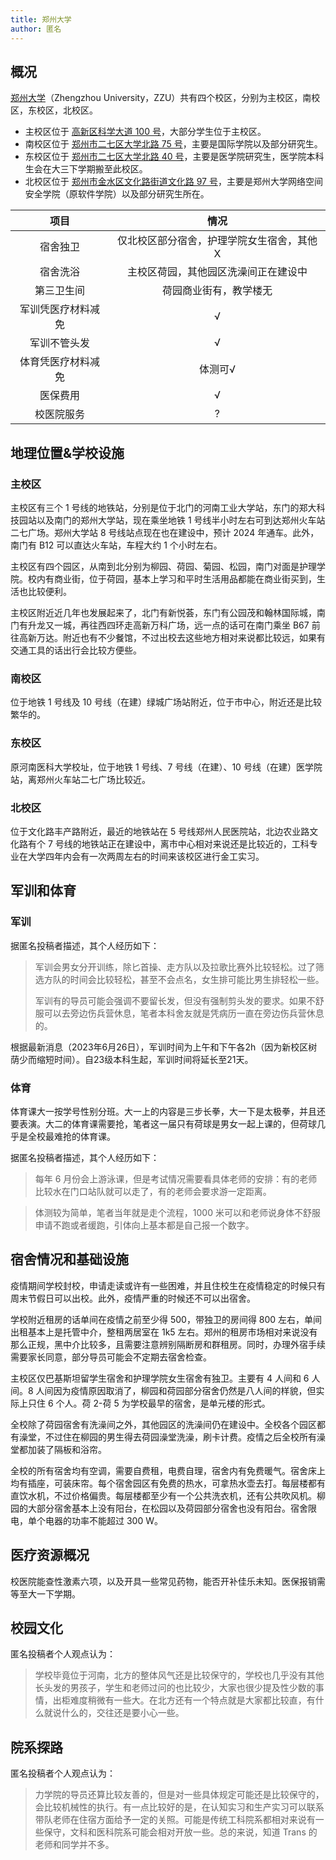 ```yaml
---
title: 郑州大学
author: 匿名
---
```


## 概况

[郑州大学](http://www.zzu.edu.cn/)（Zhengzhou University，ZZU）共有四个校区，分别为主校区，南校区，东校区，北校区。

- 主校区位于 [高新区科学大道 100 号](https://www.amap.com/place/B01730K37H)，大部分学生位于主校区。
- 南校区位于 [郑州市二七区大学北路 75 号](https://www.amap.com/place/B0FFHK9L2I)，主要是国际学院以及部分研究生。
- 东校区位于 [郑州市二七区大学北路 40 号](https://www.amap.com/place/B0FFHEJMWB)，主要是医学院研究生，医学院本科生会在大三下学期搬至此校区。
- 北校区位于 [郑州市金水区文化路街道文化路 97 号](https://www.amap.com/place/B017306RF8)，主要是郑州大学网络空间安全学院（原软件学院）以及部分研究生所在。

|项目|情况|
|:---:|:---:|
|宿舍独卫|仅北校区部分宿舍，护理学院女生宿舍，其他 X|
|宿舍洗浴|主校区荷园，其他园区洗澡间正在建设中|
|第三卫生间|荷园商业街有，教学楼无|
|军训凭医疗材料减免|√|
|军训不管头发|√|
|体育凭医疗材料减免|体测可√|
|医保费用|√|
|校医院服务|?|

## 地理位置&学校设施

### 主校区

主校区有三个 1 号线的地铁站，分别是位于北门的河南工业大学站，东门的郑大科技园站以及南门的郑州大学站，现在乘坐地铁 1 号线半小时左右可到达郑州火车站二七广场。郑州大学站 8 号线站点现在也在建设中，预计 2024 年通车。此外，南门有 B12 可以直达火车站，车程大约 1 个小时左右。

主校区有四个园区，从南到北分别为柳园、荷园、菊园、松园，南门对面是护理学院。校内有商业街，位于荷园，基本上学习和平时生活用品都能在商业街买到，生活也比较便利。

主校区附近近几年也发展起来了，北门有新悦荟，东门有公园茂和翰林国际城，南门有升龙又一城，再往西四环走高新万科广场，远一点的话可在南门乘坐 B67 前往高新万达。附近也有不少餐馆，不过出校去这些地方相对来说都比较远，如果有交通工具的话出行会比较方便些。

### 南校区

位于地铁 1 号线及 10 号线（在建）绿城广场站附近，位于市中心，附近还是比较繁华的。

### 东校区

原河南医科大学校址，位于地铁 1 号线、7 号线（在建）、10 号线（在建）医学院站，离郑州火车站二七广场比较近。

### 北校区

位于文化路丰产路附近，最近的地铁站在 5 号线郑州人民医院站，北边农业路文化路有个 7 号线的地铁站正在建设中，离市中心相对来说还是比较近的，工科专业在大学四年内会有一次两周左右的时间来该校区进行金工实习。

## 军训和体育

### 军训

据匿名投稿者描述，其个人经历如下：

> 军训会男女分开训练，除匕首操、走方队以及拉歌比赛外比较轻松。过了筛选方队的时间会比较轻松，甚至不会点名，女生排可能比男生排轻松一些。
>
> 军训有的导员可能会强调不要留长发，但没有强制剪头发的要求。如果不舒服可以去旁边伤兵营休息，笔者本科舍友就是凭病历一直在旁边伤兵营休息的。

根据最新消息（2023年6月26日），军训时间为上午和下午各2h（因为新校区树荫少而缩短时间）。自23级本科生起，军训时间将延长至21天。

### 体育

体育课大一按学号性别分班。大一上的内容是三步长拳，大一下是太极拳，并且还要表演。大二的体育课需要抢，笔者这一届只有荷球是男女一起上课的，但荷球几乎是全校最难抢的体育课。

据匿名投稿者描述，其个人经历如下：

>每年 6 月份会上游泳课，但是考试情况需要看具体老师的安排：有的老师比较水在门口站队就可以走了，有的老师会要求游一定距离。

>体测较为简单，笔者当年就是走个流程，1000 米可以和老师说身体不舒服申请不跑或者缓跑，引体向上基本都是自己报一个数字。

## 宿舍情况和基础设施

疫情期间学校封校，申请走读或许有一些困难，并且住校生在疫情稳定的时候只有周末节假日可以出校。此外，疫情严重的时候还不可以出宿舍。

学校附近租房的话单间在疫情之前至少得 500，带独卫的房间得 800 左右，单间出租基本上是托管中介，整租两居室在 1k5 左右。郑州的租房市场相对来说没有那么正规，黑中介比较多，且需要注意辨别隔断房和群租房。同时，办理外宿手续需要家长同意，部分导员可能会不定期去宿舍检查。

主校区仅巴基斯坦留学生宿舍和护理学院女生宿舍有独卫。主要有 4 人间和 6 人间。8 人间因为疫情原因取消了，柳园和荷园部分宿舍仍然是八人间的样貌，但实际上只住 6 个人。荷 2-荷 5 为学校最早的宿舍，是单元楼的形式。

全校除了荷园宿舍有洗澡间之外，其他园区的洗澡间仍在建设中。全校各个园区都有澡堂，不过住在柳园的男生得去荷园澡堂洗澡，刷卡计费。疫情之后全校所有澡堂都加装了隔板和浴帘。

全校的所有宿舍均有空调，需要自费租，电费自理，宿舍内有免费暖气。宿舍床上均有插座，可装床帘。每个宿舍园区有免费的热水，可拿热水壶去打。每层楼都有直饮水机，不过价格偏贵。每层楼都至少有一个公共洗衣机，还有公共吹风机。柳园的大部分宿舍基本上没有阳台，在松园以及荷园部分宿舍也没有阳台。宿舍限电，单个电器的功率不能超过 300 W。

## 医疗资源概况

校医院能查性激素六项，以及开具一些常见药物，能否开补佳乐未知。医保报销需等至大一下学期。

## 校园文化

匿名投稿者个人观点认为：

>学校毕竟位于河南，北方的整体风气还是比较保守的，学校也几乎没有其他长头发的男孩子，学生和老师过问的也比较少，大家也很少提及性少数的事情，出柜难度稍微有一些大。在北方还有一个特点就是大家都比较直，有什么就说什么的，交往还是要小心一些。

## 院系探路

匿名投稿者个人观点认为：

>力学院的导员还算比较友善的，但是对一些具体规定可能还是比较保守的，会比较机械性的执行。有一点比较好的是，在认知实习和生产实习可以联系带队老师在住宿方面给予一定的关照。可能是传统工科院系都相对来说有一些保守，文科和医科院系可能会相对开放一些。总的来说，知道 Trans 的老师和同学并不多。

